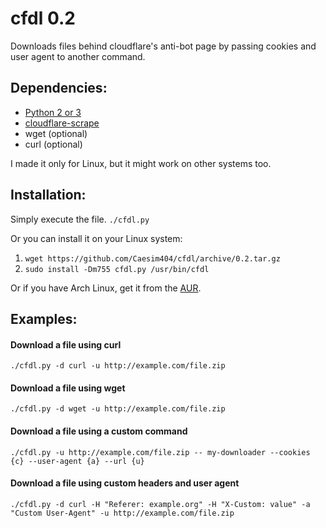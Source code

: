 # cfdl 0.2

Downloads files behind cloudflare's anti-bot page by passing cookies and user agent to another command.

## Dependencies:
* [Python 2 or 3](https://www.python.org/)
* [cloudflare-scrape](https://github.com/Anorov/cloudflare-scrape)
* wget (optional)
* curl (optional)

I made it only for Linux, but it might work on other systems too.

## Installation:

Simply execute the file. `./cfdl.py`

Or you can install it on your Linux system:

1. `wget https://github.com/Caesim404/cfdl/archive/0.2.tar.gz`
2. `sudo install -Dm755 cfdl.py /usr/bin/cfdl`

Or if you have Arch Linux, get it from the [AUR](https://aur.archlinux.org/packages/cfdl).

## Examples:

#### Download a file using curl
`./cfdl.py -d curl -u http://example.com/file.zip`
#### Download a file using wget
`./cfdl.py -d wget -u http://example.com/file.zip`
#### Download a file using a custom command
`./cfdl.py -u http://example.com/file.zip -- my-downloader --cookies {c} --user-agent {a} --url {u}`
#### Download a file using custom headers and user agent
`./cfdl.py -d curl -H "Referer: example.org" -H "X-Custom: value" -a "Custom User-Agent" -u http://example.com/file.zip`
